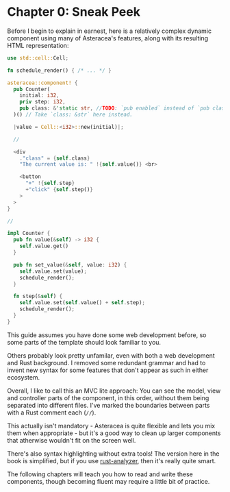 # Chapter 0: Sneak Peek

Before I begin to explain in earnest, here is a relatively complex dynamic component using many of Asteracea's features, along with its resulting HTML representation:

```rust asteracea=Counter
use std::cell::Cell;

fn schedule_render() { /* ... */ }

asteracea::component! {
  pub Counter(
    initial: i32,
    priv step: i32,
    pub class: &'static str, //TODO: `pub enabled` instead of `pub class`? It'd make more sense, but requires boolean attributes to be available.
  )() // Take `class: &str` here instead.

  |value = Cell::<i32>::new(initial)|;

  //

  <div
    ."class" = {self.class}
    "The current value is: " !{self.value()} <br>

    <button
      "+" !{self.step}
      +"click" {self.step()}
    >
  >
}

//

impl Counter {
  pub fn value(&self) -> i32 {
    self.value.get()
  }

  pub fn set_value(&self, value: i32) {
    self.value.set(value);
    schedule_render();
  }

  fn step(&self) {
    self.value.set(self.value() + self.step);
    schedule_render();
  }
}
```

This guide assumes you have done some web development before, so some parts of the template should look familiar to you.

Others probably look pretty unfamilar, even with both a web development and Rust background. I removed some redundant grammar and had to invent new syntax for some features that don't appear as such in either ecosystem.

Overall, I like to call this an MVC lite approach: You can see the model, view and controller parts of the component, in this order, without them being separated into different files. I've marked the boundaries between parts with a Rust comment each (`//`).

This actually isn't mandatory - Asteracea is quite flexible and lets you mix them when appropriate - but it's a good way to clean up larger components that atherwise wouldn't fit on the screen well.

There's also syntax highlighting without extra tools! The version here in the book is simplified, but if you use [rust-analyzer], then it's really quite smart.

[rust-analyzer]: https://rust-analyzer.github.io/

The following chapters will teach you how to read and write these components, though becoming fluent may require a little bit of practice.
